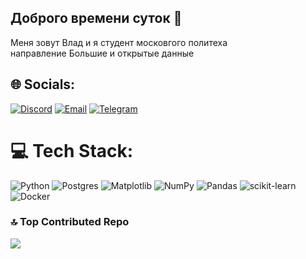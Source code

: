 ## Доброго времени суток 👋

Меня зовут Влад и я студент московгого политеха<br>
направление Большие и открытые данные<br>




## 🌐 Socials:
[![Discord](https://img.shields.io/badge/Discord-7289DA?style=for-the-badge&logo=discord&logoColor=white)](https://discord.gg/curi_uwu)
[![Email](https://img.shields.io/badge/Email-D14836?style=for-the-badge&logo=gmail&logoColor=white)](mailto:pafnutev.vlad@gmail.com)
[![Telegram](https://img.shields.io/badge/Telegram-2CA5E0?style=for-the-badge&logo=telegram&logoColor=white)](https://t.me/curi_uwu)


# 💻 Tech Stack:
![Python](https://img.shields.io/badge/python-3670A0?style=for-the-badge&logo=python&logoColor=ffdd54) ![Postgres](https://img.shields.io/badge/postgres-%23316192.svg?style=for-the-badge&logo=postgresql&logoColor=white) ![Matplotlib](https://img.shields.io/badge/Matplotlib-%23ffffff.svg?style=for-the-badge&logo=Matplotlib&logoColor=black) ![NumPy](https://img.shields.io/badge/numpy-%23013243.svg?style=for-the-badge&logo=numpy&logoColor=white) ![Pandas](https://img.shields.io/badge/pandas-%23150458.svg?style=for-the-badge&logo=pandas&logoColor=white) ![scikit-learn](https://img.shields.io/badge/scikit--learn-%23F7931E.svg?style=for-the-badge&logo=scikit-learn&logoColor=white) ![Docker](https://img.shields.io/badge/docker-%230db7ed.svg?style=for-the-badge&logo=docker&logoColor=white)



### 🔝 Top Contributed Repo
![](https://github-contributor-stats.vercel.app/api?username=curiuwu&limit=5&theme=dark&combine_all_yearly_contributions=true)

<!-- Proudly created with GPRM ( https://gprm.itsvg.in ) -->
